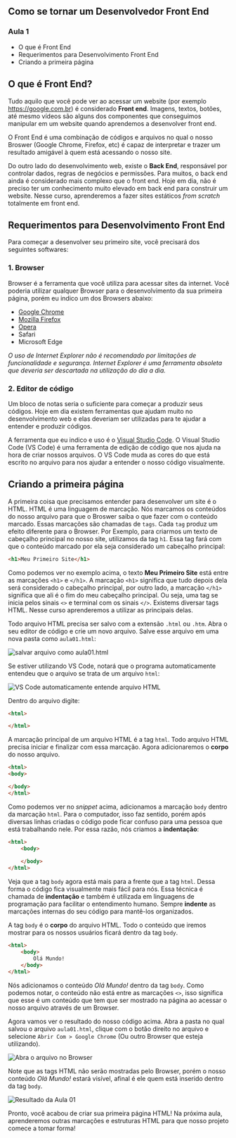 ## Como se tornar um Desenvolvedor Front End
### Aula 1

- O que é Front End
- Requerimentos para Desenvolvimento Front End
- Criando a primeira página


[](https://www.youtube.com/embed/pwR0Fhk4IWs)


## O que é Front End?


Tudo aquilo que você pode ver ao acessar um website (por exemplo https://google.com.br) é considerado **Front end**. Imagens, textos, botões, até mesmo vídeos são alguns dos componentes que conseguimos manipular em um website quando aprendemos a desenvolver front end.

O Front End é uma combinação de códigos e arquivos no qual o nosso Broswer (Google Chrome, Firefox, etc) é capaz de interpretar e trazer um resultado amigável à quem está acessando o nosso site.


Do outro lado do desenvolvimento web, existe o **Back End**, responsável por controlar dados, regras de negócios e permissões. Para muitos, o back end ainda é considerado mais complexo que o front end. Hoje em dia, não é preciso ter um conhecimento muito elevado em back end para construir um website. Nesse curso, aprenderemos a fazer sites estáticos *from scratch* totalmente em front end.

## Requerimentos para Desenvolvimento Front End

Para começar a desenvolver seu primeiro site, você precisará dos seguintes softwares:

### 1. Browser

Browser é a ferramenta que você utiliza para acessar sites da internet. Você poderia utilizar qualquer Browser para o desenvolvimento da sua primeira página, porém eu indico um dos Browsers abaixo:

- [Google Chrome](https://www.google.com.au/chrome/)
- [Mozilla Firefox](https://www.mozilla.org/en-US/firefox/new/)
- [Opera](https://www.opera.com/)
- Safari
- Microsoft Edge

*O uso de Internet Explorer não é recomendado por limitações de funcionalidade e segurança. Internet Explorer é uma ferramenta obsoleta que deveria ser descartada na utilização do dia a dia.*

### 2. Editor de código

Um bloco de notas seria o suficiente para começar a produzir seus códigos. Hoje em dia existem ferramentas que ajudam muito no desenvolvimento web e elas deveriam ser utilizadas para te ajudar a entender e produzir códigos.

A ferramenta que eu indico e uso é o [Visual Studio Code](https://code.visualstudio.com/). O Visual Studio Code (VS Code) é uma ferramenta de edição de código que nos ajuda na hora de criar nossos arquivos. O VS Code muda as cores do que está escrito no arquivo para nos ajudar a entender o nosso código visualmente.

## Criando a primeira página


A primeira coisa que precisamos entender para desenvolver um site é o HTML. HTML é uma linguagem de marcação. Nós marcamos os conteúdos do nosso arquivo para que o Broswer saiba o que fazer com o conteúdo marcado. Essas marcações são chamadas de `tags`. Cada `tag` produz um efeito diferente para o Browser. Por Exemplo, para criarmos um texto de cabeçalho principal no nosso site, utilizamos da tag `h1`. Essa tag fará com que o conteúdo marcado por ela seja considerado um cabeçalho principal:

```html
<h1>Meu Primeiro Site</h1>
```

Como podemos ver no exemplo acima, o texto **Meu Primeiro Site** está entre as marcações `<h1>` e `</h1>`. A marcação `<h1>` significa que tudo depois dela será considerado o cabeçalho principal, por outro lado, a marcação `</h1>` significa que ali é o fim do meu cabeçalho principal. Ou seja, uma tag se inicia pelos sinais `<>` e terminal com os sinais `</>`. Existems diversar tags HTML. Nesse curso aprenderemos a utilizar as principais delas.


Todo arquivo HTML precisa ser salvo com a extensão `.html` ou `.htm`. Abra o seu editor de código e crie um novo arquivo. Salve esse arquivo em uma nova pasta como `aula01.html`:

![salvar arquivo como aula01.html](/pages/br/como-se-tornar-frontend-dev-1/img001.png)


Se estiver utilizando VS Code, notará que o programa automaticamente entendeu que o arquivo se trata de um arquivo `html`:

![VS Code automaticamente entende arquivo HTML](/pages/br/como-se-tornar-frontend-dev-1/img002.png)


Dentro do arquivo digite:

```html
<html>

</html>
```

A marcação principal de um arquivo HTML é a tag `html`. Todo arquivo HTML precisa iniciar e finalizar com essa marcação. Agora adicionaremos o **corpo** do nosso arquivo.

```html
<html>
<body>

</body>
</html>
```

Como podemos ver no *snippet* acima, adicionamos a marcação `body` dentro da marcação `html`. Para o computador, isso faz sentido, porém após diversas linhas criadas o código pode ficar confuso para uma pessoa que está trabalhando nele. Por essa razão, nós criamos a **indentação**:

```html
<html>
    <body>
        
    </body>
</html>
```

Veja que a tag `body` agora está mais para a frente que a tag `html`. Dessa forma o código fica visualmente mais fácil para nós. Essa técnica é chamada de **indentação** e também é utilizada em linguagens de programação para facilitar o entendimento humano. Sempre **indente** as marcações internas do seu código para mantê-los organizados.


A tag `body` é o **corpo** do arquivo HTML. Todo o conteúdo que iremos mostrar para os nossos usuários ficará dentro da tag `body`.


```html
<html>
    <body>
        Olá Mundo!
    </body>
</html>
```

Nós adicionamos o conteúdo *Olá Mundo!* dentro da tag `body`. Como podemos notar, o conteúdo não está entre as marcações `<>`, isso significa que esse é um conteúdo que tem que ser mostrado na página ao acessar o nosso arquivo através de um Browser.

Agora vamos ver o resultado do nosso código acima. Abra a pasta no qual salvou o arquivo `aula01.html`, clique com o botão direito no arquivo e selecione `Abrir Com > Google Chrome` (Ou outro Browser que esteja utilizando).

![Abra o arquivo no Browser](/pages/br/como-se-tornar-frontend-dev-1/img003.png)

Note que as tags HTML não serão mostradas pelo Browser, porém o nosso conteúdo *Olá Mundo!* estará visível, afinal é ele quem está inserido dentro da tag `body`.

![Resultado da Aula 01](/pages/br/como-se-tornar-frontend-dev-1/img004.png)

Pronto, você acabou de criar sua primeira página HTML! Na próxima aula, aprenderemos outras marcações e estruturas HTML para que nosso projeto comece a tomar forma!